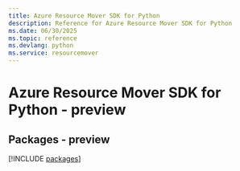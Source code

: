 ```yaml
---
title: Azure Resource Mover SDK for Python
description: Reference for Azure Resource Mover SDK for Python
ms.date: 06/30/2025
ms.topic: reference
ms.devlang: python
ms.service: resourcemover
---
```

# Azure Resource Mover SDK for Python - preview
## Packages - preview
[!INCLUDE [packages](resource-mover-index.md)]